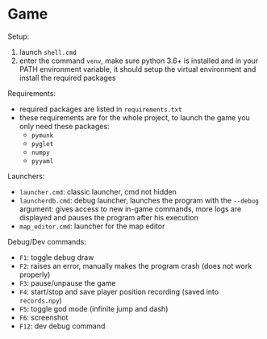 # Game

Setup:
 1. launch `shell.cmd`
 2. enter the command `venv`, make sure python 3.6+ is installed and in your PATH environment variable, it should setup
 the virtual environment and install the required packages
 
Requirements:
 - required packages are listed in `requirements.txt`
 - these requirements are for the whole project, to launch the game you only need these packages:
    - `pymunk`
    - `pyglet`
    - `numpy`
    - `pyyaml`
 
Launchers:
 - `launcher.cmd`: classic launcher, cmd not hidden
 - `launcherdb.cmd`: debug launcher, launches the program with the `--debug` argument: gives access to new in-game
  commands, more logs are displayed and pauses the program after his execution
 - `map_editor.cmd`: launcher for the map editor
 
Debug/Dev commands:
 - `F1`: toggle debug draw
 - `F2`: raises an error, manually makes the program crash (does not work properly)
 - `F3`: pause/unpause the game
 - `F4`: start/stop and save player position recording (saved into `records.npy`)
 - `F5`: toggle god mode (infinite jump and dash)
 - `F6`: screenshot
 - `F12`: dev debug command
 
  
 